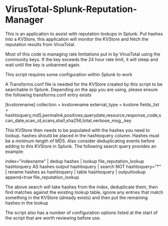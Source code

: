 # VirusTotal-Splunk-Reputation-Manager
This is an application to assist with reputation lookups in Splunk. Put hashes into a KVStore, this application will monitor the KVStore and fetch the reputation results from VirusTotal.

Most of this code is managing rate limitations put in by VirusTotal using the community keys. If the key exceeds the 24 hour rate limit, it will sleep and wait until the key is unbanned again. 

This script requires some configuration within Splunk to work

A Transforms.conf file is needed for the KVStore created by this script to be searchable in Splunk. Depending on the app you are using, please ensure the following transforms.conf entry exists


[kvstorename]
collection = kvstorename
external_type = kvstore
fields_list = hashtoquery,md5,permalink,positives,querydate,resource,response_code,scan_date,scan_id,scans,sha1,sha256,total,verbose_msg,_key

This KVStore then needs to be populated with the hashes you need to lookup. hashes should be placed in the hashtoquery column. Hashes must be a minimum length of MD5. Also consider deduplicating events before adding to this KVStore in Splunk. The following search query provides an example:


index="indexname" | dedup hashes
| lookup file_reputation_lookup hashtoquery AS hashes output hashtoquery | search NOT hashtoquery="*"
| rename hashes as hashtoquery
| table hashtoquery
| outputlookup append=true file_reputation_lookup


The above search will take hashes from the index, deduplicate them, then find matches against the existing lookup table, ignore any entries that match something in the KVStore (already exists) and then put the remaining hashes in the lookup

The script also has a number of configuration options listed at the start of the script that are worth reviewing before use.
